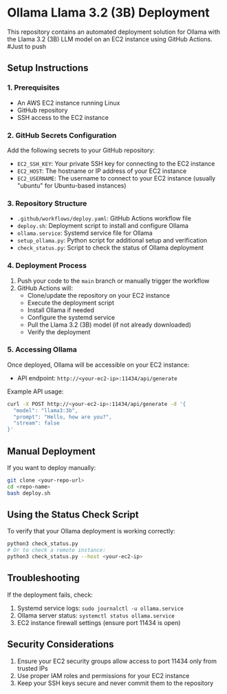 # Ollama Llama 3.2 (3B) Deployment

This repository contains an automated deployment solution for Ollama with the Llama 3.2 (3B) LLM model on an EC2 instance using GitHub Actions.
#Just to push
## Setup Instructions

### 1. Prerequisites

- An AWS EC2 instance running Linux
- GitHub repository
- SSH access to the EC2 instance

### 2. GitHub Secrets Configuration

Add the following secrets to your GitHub repository:

- `EC2_SSH_KEY`: Your private SSH key for connecting to the EC2 instance
- `EC2_HOST`: The hostname or IP address of your EC2 instance
- `EC2_USERNAME`: The username to connect to your EC2 instance (usually "ubuntu" for Ubuntu-based instances)

### 3. Repository Structure

- `.github/workflows/deploy.yaml`: GitHub Actions workflow file
- `deploy.sh`: Deployment script to install and configure Ollama
- `ollama.service`: Systemd service file for Ollama
- `setup_ollama.py`: Python script for additional setup and verification
- `check_status.py`: Script to check the status of Ollama deployment

### 4. Deployment Process

1. Push your code to the `main` branch or manually trigger the workflow
2. GitHub Actions will:
   - Clone/update the repository on your EC2 instance
   - Execute the deployment script
   - Install Ollama if needed
   - Configure the systemd service
   - Pull the Llama 3.2 (3B) model (if not already downloaded)
   - Verify the deployment

### 5. Accessing Ollama

Once deployed, Ollama will be accessible on your EC2 instance:
- API endpoint: `http://<your-ec2-ip>:11434/api/generate`

Example API usage:
```bash
curl -X POST http://<your-ec2-ip>:11434/api/generate -d '{
  "model": "llama3:3b",
  "prompt": "Hello, how are you?",
  "stream": false
}'
```

## Manual Deployment

If you want to deploy manually:

```bash
git clone <your-repo-url>
cd <repo-name>
bash deploy.sh
```

## Using the Status Check Script

To verify that your Ollama deployment is working correctly:

```bash
python3 check_status.py
# Or to check a remote instance:
python3 check_status.py --host <your-ec2-ip>
```

## Troubleshooting

If the deployment fails, check:
1. Systemd service logs: `sudo journalctl -u ollama.service`
2. Ollama server status: `systemctl status ollama.service`
3. EC2 instance firewall settings (ensure port 11434 is open)

## Security Considerations

1. Ensure your EC2 security groups allow access to port 11434 only from trusted IPs
2. Use proper IAM roles and permissions for your EC2 instance
3. Keep your SSH keys secure and never commit them to the repository 